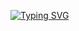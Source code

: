 <a href="https://git.io/typing-svg"><img src="https://readme-typing-svg.herokuapp.com?font=Fira+Code&pause=1000&color=133FF7&random=false&width=435&lines=Hi%2C++Welcome+to+my+world!;By+%7C+CelsoHerib" alt="Typing SVG" /></a>
